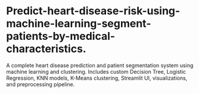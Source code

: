 # Predict-heart-disease-risk-using-machine-learning-segment-patients-by-medical-characteristics.
A complete heart disease prediction and patient segmentation system using machine learning and clustering. Includes custom Decision Tree, Logistic Regression, KNN models, K-Means clustering, Streamlit UI, visualizations, and preprocessing pipeline.
